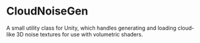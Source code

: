 # CloudNoiseGen
A small utility class for Unity, which handles generating and loading cloud-like 3D noise textures for use with volumetric shaders.
